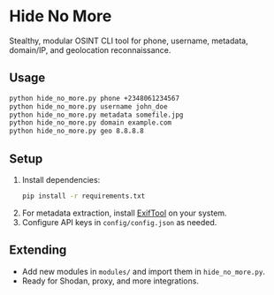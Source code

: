 # Hide No More

Stealthy, modular OSINT CLI tool for phone, username, metadata, domain/IP, and geolocation reconnaissance.

## Usage

```bash
python hide_no_more.py phone +2348061234567
python hide_no_more.py username john_doe
python hide_no_more.py metadata somefile.jpg
python hide_no_more.py domain example.com
python hide_no_more.py geo 8.8.8.8
```

## Setup

1. Install dependencies:
   ```bash
   pip install -r requirements.txt
   ```
2. For metadata extraction, install [ExifTool](https://exiftool.org/) on your system.
3. Configure API keys in `config/config.json` as needed.

## Extending
- Add new modules in `modules/` and import them in `hide_no_more.py`.
- Ready for Shodan, proxy, and more integrations.
